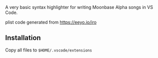 A very basic syntax highlighter for writing Moonbase Alpha songs in VS Code.

plist code generated from https://eeyo.io/iro

## Installation

Copy all files to `$HOME/.vscode/extensions`
